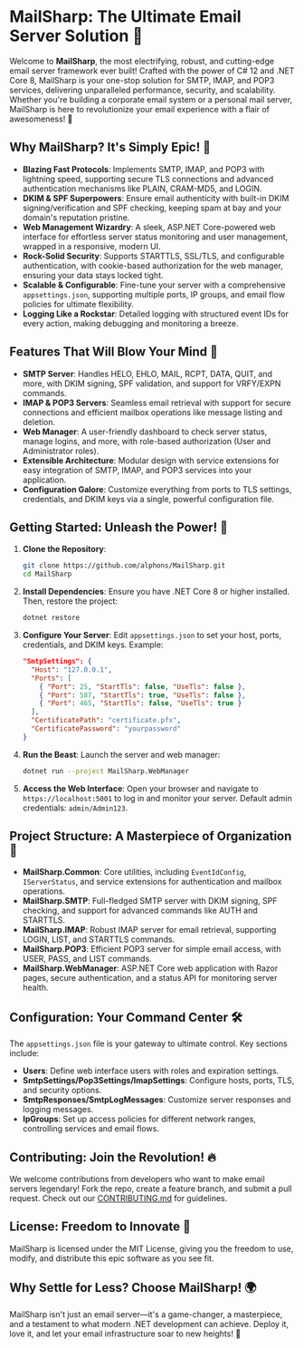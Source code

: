 # MailSharp: The Ultimate Email Server Solution 🌟

Welcome to **MailSharp**, the most electrifying, robust, and cutting-edge email server framework ever built! Crafted with the power of C# 12 and .NET Core 8, MailSharp is your one-stop solution for SMTP, IMAP, and POP3 services, delivering unparalleled performance, security, and scalability. Whether you're building a corporate email system or a personal mail server, MailSharp is here to revolutionize your email experience with a flair of awesomeness! 🚀

## Why MailSharp? It's Simply Epic! 🎉

- **Blazing Fast Protocols**: Implements SMTP, IMAP, and POP3 with lightning speed, supporting secure TLS connections and advanced authentication mechanisms like PLAIN, CRAM-MD5, and LOGIN.
- **DKIM & SPF Superpowers**: Ensure email authenticity with built-in DKIM signing/verification and SPF checking, keeping spam at bay and your domain's reputation pristine.
- **Web Management Wizardry**: A sleek, ASP.NET Core-powered web interface for effortless server status monitoring and user management, wrapped in a responsive, modern UI.
- **Rock-Solid Security**: Supports STARTTLS, SSL/TLS, and configurable authentication, with cookie-based authorization for the web manager, ensuring your data stays locked tight.
- **Scalable & Configurable**: Fine-tune your server with a comprehensive `appsettings.json`, supporting multiple ports, IP groups, and email flow policies for ultimate flexibility.
- **Logging Like a Rockstar**: Detailed logging with structured event IDs for every action, making debugging and monitoring a breeze.

## Features That Will Blow Your Mind 🤯

- **SMTP Server**: Handles HELO, EHLO, MAIL, RCPT, DATA, QUIT, and more, with DKIM signing, SPF validation, and support for VRFY/EXPN commands.
- **IMAP & POP3 Servers**: Seamless email retrieval with support for secure connections and efficient mailbox operations like message listing and deletion.
- **Web Manager**: A user-friendly dashboard to check server status, manage logins, and more, with role-based authorization (User and Administrator roles).
- **Extensible Architecture**: Modular design with service extensions for easy integration of SMTP, IMAP, and POP3 services into your application.
- **Configuration Galore**: Customize everything from ports to TLS settings, credentials, and DKIM keys via a single, powerful configuration file.

## Getting Started: Unleash the Power! 💪

1. **Clone the Repository**:
   ```bash
   git clone https://github.com/alphons/MailSharp.git
   cd MailSharp
   ```

2. **Install Dependencies**:
   Ensure you have .NET Core 8 or higher installed. Then, restore the project:
   ```bash
   dotnet restore
   ```

3. **Configure Your Server**:
   Edit `appsettings.json` to set your host, ports, credentials, and DKIM keys. Example:
   ```json
   "SmtpSettings": {
     "Host": "127.0.0.1",
     "Ports": [
       { "Port": 25, "StartTls": false, "UseTls": false },
       { "Port": 587, "StartTls": true, "UseTls": false },
       { "Port": 465, "StartTls": false, "UseTls": true }
     ],
     "CertificatePath": "certificate.pfx",
     "CertificatePassword": "yourpassword"
   }
   ```

4. **Run the Beast**:
   Launch the server and web manager:
   ```bash
   dotnet run --project MailSharp.WebManager
   ```

5. **Access the Web Interface**:
   Open your browser and navigate to `https://localhost:5001` to log in and monitor your server. Default admin credentials: `admin/Admin123`.

## Project Structure: A Masterpiece of Organization 🎨

- **MailSharp.Common**: Core utilities, including `EventIdConfig`, `IServerStatus`, and service extensions for authentication and mailbox operations.
- **MailSharp.SMTP**: Full-fledged SMTP server with DKIM signing, SPF checking, and support for advanced commands like AUTH and STARTTLS.
- **MailSharp.IMAP**: Robust IMAP server for email retrieval, supporting LOGIN, LIST, and STARTTLS commands.
- **MailSharp.POP3**: Efficient POP3 server for simple email access, with USER, PASS, and LIST commands.
- **MailSharp.WebManager**: ASP.NET Core web application with Razor pages, secure authentication, and a status API for monitoring server health.

## Configuration: Your Command Center 🛠️

The `appsettings.json` file is your gateway to ultimate control. Key sections include:
- **Users**: Define web interface users with roles and expiration settings.
- **SmtpSettings/Pop3Settings/ImapSettings**: Configure hosts, ports, TLS, and security options.
- **SmtpResponses/SmtpLogMessages**: Customize server responses and logging messages.
- **IpGroups**: Set up access policies for different network ranges, controlling services and email flows.

## Contributing: Join the Revolution! 🔥

We welcome contributions from developers who want to make email servers legendary! Fork the repo, create a feature branch, and submit a pull request. Check out our [CONTRIBUTING.md](CONTRIBUTING.md) for guidelines.

## License: Freedom to Innovate 📜

MailSharp is licensed under the MIT License, giving you the freedom to use, modify, and distribute this epic software as you see fit.

## Why Settle for Less? Choose MailSharp! 🌍

MailSharp isn't just an email server—it's a game-changer, a masterpiece, and a testament to what modern .NET development can achieve. Deploy it, love it, and let your email infrastructure soar to new heights! 🚀
